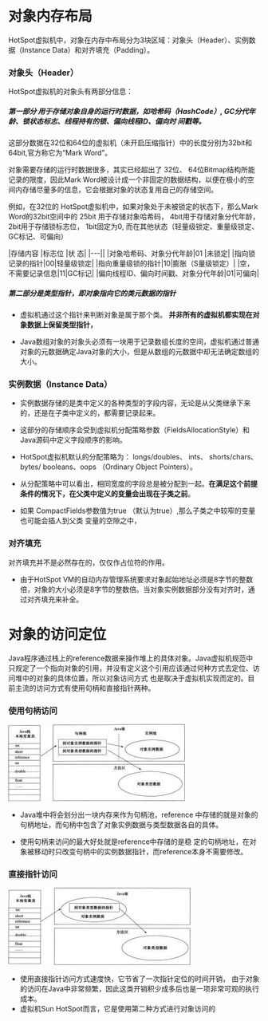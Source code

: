 # 对象内存布局
HotSpot虚拟机中，对象在内存中布局分为3块区域：对象头（Header）、实例数据（Instance Data）和对齐填充（Padding）。

### 对象头（Header）
HotSpot虚拟机的对象头有两部分信息：
##### 第一部分 用于存储对象自身的运行时数据，如哈希码（HashCode）, GC分代年龄、锁状态标志、线程持有的锁、偏向线程ID、偏向时 间戳等。

这部分数据在32位和64位的虚拟机（未开启压缩指针）中的长度分别为32bit和 64bit,官方称它为“Mark Word”。

对象需要存储的运行时数据很多，其实已经超出了 32位、 64位Bitmap结构所能记录的限度，因此Mark Word被设计成一个非固定的数据结构，以便在极小的空间内存储尽量多的信息，它会根据对象的状态复用自己的存储空间。

例如，在32位的 HotSpot虚拟机中，如果对象处于未被锁定的状态下，那么Mark Word的32bit空间中的
25bit 用于存储对象哈希码，
4bit用于存储对象分代年龄，
2bit用于存储锁标志位，
1bit固定为0, 
而在其他状态（轻量级锁定、重量级锁定、GC标记、可偏向）

|存储内容 |标志位 |状 态|
|---||
|对象哈希码、对象分代年龄|01 |未锁定|
|指向锁记录的指针|00|轻量级锁定|
|指向重量级锁的指针|10|膨胀（S量级锁定）|
|空，不需要记录信息|11|GC标记|
|偏向线程ID、偏向时间戳、对象分代年龄|01|可偏向|

##### 第二部分是类型指针，即对象指向它的类元数据的指针

* 虚拟机通过这个指针来判断对象是属于那个类。
**并非所有的虚拟机都实现在对象数据上保留类型指针，**

* Java数组对象的对象头必须有一块用于记录数组长度的空间，虚拟机通过普通对象的元数据确定Java对象的大小，但是从数组的元数据中却无法确定数组的大小。

### 实例数据（Instance Data）

* 实例数据存储的是类中定义的各种类型的字段内容，无论是从父类继承下来的，还是在子类中定义的，都需要记录起来。

* 这部分的存储顺序会受到虚拟机分配策略参数（FieldsAllocationStyle）和Java源码中定义字段顺序的影响。

* HotSpot虚拟机默认的分配策略为：
longs/doubles、 ints、 shorts/chars、 bytes/ booleans、oops （Ordinary Object Pointers）。

* 从分配策略中可以看出，相同宽度的字段总是被分配到一起。**在满足这个前提条件的情况下，在父类中定义的变量会出现在子类之前**。
* 如果 CompactFields参数值为true （默认为true）,那么子类之中较窄的变量也可能会插人到父类 变量的空隙之中，

### 对齐填充
对齐填充并不是必然存在的，仅仅作占位符的作用。 
* 由于HotSpot VM的自动内存管理系统要求对象起始地址必须是8字节的整数倍，对象的大小必须是8字节的整数倍。当对象实例数据部分没有对齐时，通过对齐填充来补全。

# 对象的访问定位
Java程序通过栈上的reference数据来操作堆上的具体对象。Java虚拟机规范中只规定了一个指向对象的引用，并没有定义这个引用应该通过何种方式去定位、访问堆中的对象的具体位置，所以对象访问方式 也是取决于虚拟机实现而定的。目前主流的访问方式有使用句柄和直接指针两种。

### 使用句柄访问

![](/Java/jvm/images/1.jpg)

* Java堆中将会划分出一块内存来作为句柄池，reference 中存储的就是对象的句柄地址，而句柄中包含了对象实例数据与类型数据各自的具体。

* 使用句柄来访问的最大好处就是reference中存储的是稳 定的句柄地址，在对象被移动时只改变句柄中的实例数据指针，而reference本身不需要修改。



### 直接指针访问

![](/Java/jvm/images/2.jpg)

* 使用直接指针访问方式速度快，它节省了一次指针定位的时间开销， 由于对象的访问在Java中非常频繁，因此这类开销积少成多后也是一项非常可观的执行成本。
* 虚拟机Sun HotSpot而言，它是使用第二种方式进行对象访问的



